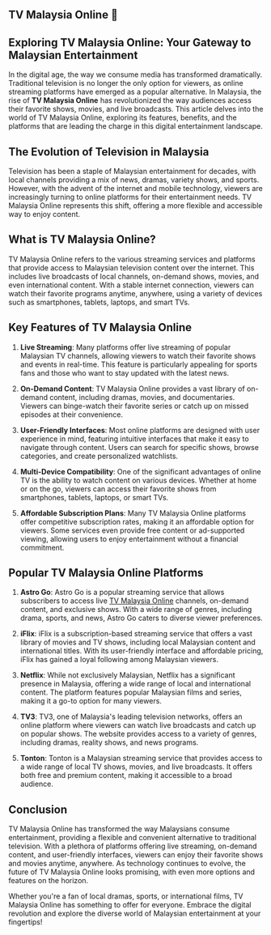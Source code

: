 ## TV Malaysia Online 👋

## Exploring TV Malaysia Online: Your Gateway to Malaysian Entertainment

In the digital age, the way we consume media has transformed dramatically. Traditional television is no longer the only option for viewers, as online streaming platforms have emerged as a popular alternative. In Malaysia, the rise of **TV Malaysia Online** has revolutionized the way audiences access their favorite shows, movies, and live broadcasts. This article delves into the world of TV Malaysia Online, exploring its features, benefits, and the platforms that are leading the charge in this digital entertainment landscape.

## The Evolution of Television in Malaysia

Television has been a staple of Malaysian entertainment for decades, with local channels providing a mix of news, dramas, variety shows, and sports. However, with the advent of the internet and mobile technology, viewers are increasingly turning to online platforms for their entertainment needs. TV Malaysia Online represents this shift, offering a more flexible and accessible way to enjoy content.

## What is TV Malaysia Online?

TV Malaysia Online refers to the various streaming services and platforms that provide access to Malaysian television content over the internet. This includes live broadcasts of local channels, on-demand shows, movies, and even international content. With a stable internet connection, viewers can watch their favorite programs anytime, anywhere, using a variety of devices such as smartphones, tablets, laptops, and smart TVs.

## Key Features of TV Malaysia Online

1. **Live Streaming**: Many platforms offer live streaming of popular Malaysian TV channels, allowing viewers to watch their favorite shows and events in real-time. This feature is particularly appealing for sports fans and those who want to stay updated with the latest news.

2. **On-Demand Content**: TV Malaysia Online provides a vast library of on-demand content, including dramas, movies, and documentaries. Viewers can binge-watch their favorite series or catch up on missed episodes at their convenience.

3. **User-Friendly Interfaces**: Most online platforms are designed with user experience in mind, featuring intuitive interfaces that make it easy to navigate through content. Users can search for specific shows, browse categories, and create personalized watchlists.

4. **Multi-Device Compatibility**: One of the significant advantages of online TV is the ability to watch content on various devices. Whether at home or on the go, viewers can access their favorite shows from smartphones, tablets, laptops, or smart TVs.

5. **Affordable Subscription Plans**: Many TV Malaysia Online platforms offer competitive subscription rates, making it an affordable option for viewers. Some services even provide free content or ad-supported viewing, allowing users to enjoy entertainment without a financial commitment.

## Popular TV Malaysia Online Platforms

1. **Astro Go**: Astro Go is a popular streaming service that allows subscribers to access live <a href="https://www.tvmalaysia.homes/" title="TV Malaysia Online">TV Malaysia Online</a> channels, on-demand content, and exclusive shows. With a wide range of genres, including drama, sports, and news, Astro Go caters to diverse viewer preferences.

2. **iFlix**: iFlix is a subscription-based streaming service that offers a vast library of movies and TV shows, including local Malaysian content and international titles. With its user-friendly interface and affordable pricing, iFlix has gained a loyal following among Malaysian viewers.

3. **Netflix**: While not exclusively Malaysian, Netflix has a significant presence in Malaysia, offering a wide range of local and international content. The platform features popular Malaysian films and series, making it a go-to option for many viewers.

4. **TV3**: TV3, one of Malaysia's leading television networks, offers an online platform where viewers can watch live broadcasts and catch up on popular shows. The website provides access to a variety of genres, including dramas, reality shows, and news programs.

5. **Tonton**: Tonton is a Malaysian streaming service that provides access to a wide range of local TV shows, movies, and live broadcasts. It offers both free and premium content, making it accessible to a broad audience.

## Conclusion

TV Malaysia Online has transformed the way Malaysians consume entertainment, providing a flexible and convenient alternative to traditional television. With a plethora of platforms offering live streaming, on-demand content, and user-friendly interfaces, viewers can enjoy their favorite shows and movies anytime, anywhere. As technology continues to evolve, the future of TV Malaysia Online looks promising, with even more options and features on the horizon.

Whether you're a fan of local dramas, sports, or international films, TV Malaysia Online has something to offer for everyone. Embrace the digital revolution and explore the diverse world of Malaysian entertainment at your fingertips!

